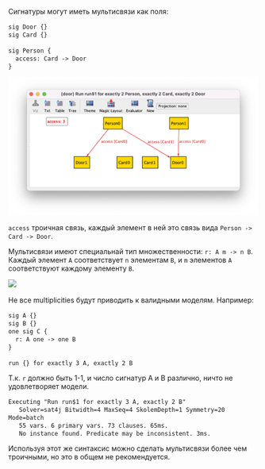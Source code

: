 Сигнатуры могут иметь мультисвязи как поля:

```
sig Door {}
sig Card {}

sig Person {
  access: Card -> Door
}
```

![](door.png)

```access``` троичная связь, каждый элемент в ней это связь вида ```Person -> Card -> Door```.

Мультисвязи имеют специальнай тип множественности: ```r: A m -> n B```.
Каждый элемент ```A``` соответствует ```n``` элементам ```B```, 
и ```m``` элементов ```A``` соответствуют каждому элементу ```B```.

![](multirelations-multiplicity.png)

Не все multiplicities будут приводить к валидными моделям. Например:

```
sig A {}
sig B {}
one sig C {
  r: A one -> one B
}

run {} for exactly 3 A, exactly 2 B
```

Т.к. ```r``` должно быть 1-1, и число сигнатур A и B различно, ничто не удовлетворяет модели.

```
Executing "Run run$1 for exactly 3 A, exactly 2 B"
   Solver=sat4j Bitwidth=4 MaxSeq=4 SkolemDepth=1 Symmetry=20 Mode=batch
   55 vars. 6 primary vars. 73 clauses. 65ms.
   No instance found. Predicate may be inconsistent. 3ms.
```

Используя этот же синтаксис можно сделать мультисвязи более чем троичными, но это в общем не рекомендуется.
